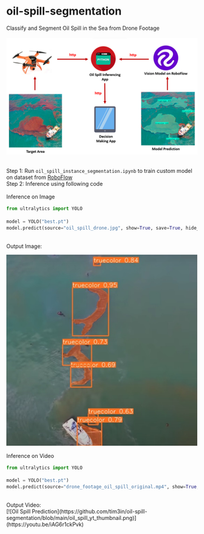 # oil-spill-segmentation
Classify and Segment Oil Spill in the Sea from Drone Footage<br>
<br>
![Oil Spill System](https://github.com/tim3in/oil-spill-segmentation/blob/main/architecture.png?raw=true)
<br><br>

Step 1: Run ``` oil_spill_instance_segmentation.ipynb ``` to train custom model on dataset from [RoboFlow](https://universe.roboflow.com/tim-4ijf0/oil-spill-segmentation/model/3)<br>
Step 2: Inference using following code <br>
<br>
Inference on Image<br>
```python
from ultralytics import YOLO

model = YOLO("best.pt")
model.predict(source="oil_spill_drone.jpg", show=True, save=True, hide_labels=False, hide_conf=False, conf=0.5, save_txt=False, save_crop=False, line_thickness=2)
```
<br>
Output Image:<br>

![Oil Spill in Sea](https://github.com/tim3in/oil-spill-segmentation/blob/main/oil-spill-predection.jpg?raw=true)

Inference on Video<br>
```python
from ultralytics import YOLO

model = YOLO("best.pt")
model.predict(source="drone_footage_oil_spill_original.mp4", show=True, save=True, hide_labels=False, hide_conf=False, conf=0.5, save_txt=False, save_crop=False, line_thickness=2)
```
<br>
Output Video:<br>
[![Oil Spill Prediction](https://github.com/tim3in/oil-spill-segmentation/blob/main/oil_spill_yt_thumbnail.png)](https://youtu.be/iAG6r1ckPvk)
